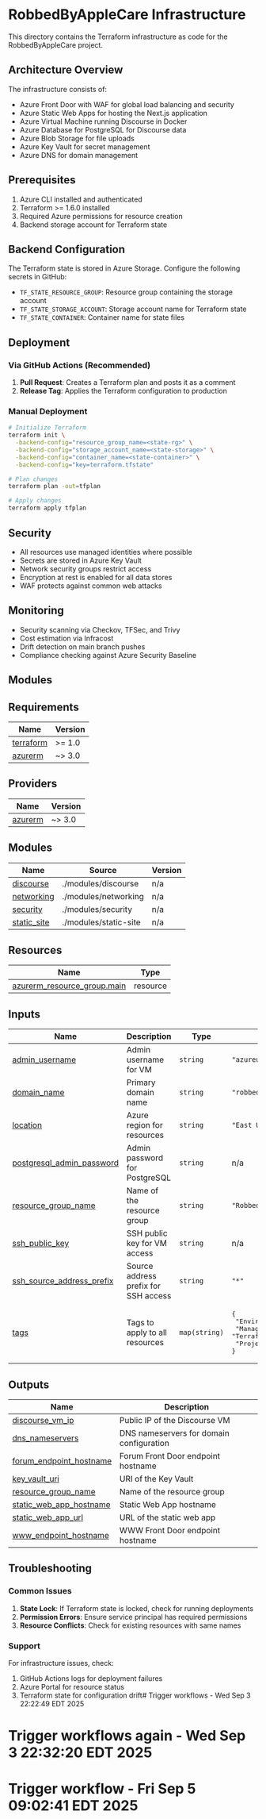 # RobbedByAppleCare Infrastructure

This directory contains the Terraform infrastructure as code for the RobbedByAppleCare project.

## Architecture Overview

The infrastructure consists of:
- Azure Front Door with WAF for global load balancing and security
- Azure Static Web Apps for hosting the Next.js application
- Azure Virtual Machine running Discourse in Docker
- Azure Database for PostgreSQL for Discourse data
- Azure Blob Storage for file uploads
- Azure Key Vault for secret management
- Azure DNS for domain management

## Prerequisites

1. Azure CLI installed and authenticated
2. Terraform >= 1.6.0 installed
3. Required Azure permissions for resource creation
4. Backend storage account for Terraform state

## Backend Configuration

The Terraform state is stored in Azure Storage. Configure the following secrets in GitHub:

- `TF_STATE_RESOURCE_GROUP`: Resource group containing the storage account
- `TF_STATE_STORAGE_ACCOUNT`: Storage account name for Terraform state
- `TF_STATE_CONTAINER`: Container name for state files

## Deployment

### Via GitHub Actions (Recommended)

1. **Pull Request**: Creates a Terraform plan and posts it as a comment
2. **Release Tag**: Applies the Terraform configuration to production

### Manual Deployment

```bash
# Initialize Terraform
terraform init \
  -backend-config="resource_group_name=<state-rg>" \
  -backend-config="storage_account_name=<state-storage>" \
  -backend-config="container_name=<state-container>" \
  -backend-config="key=terraform.tfstate"

# Plan changes
terraform plan -out=tfplan

# Apply changes
terraform apply tfplan
```

## Security

- All resources use managed identities where possible
- Secrets are stored in Azure Key Vault
- Network security groups restrict access
- Encryption at rest is enabled for all data stores
- WAF protects against common web attacks

## Monitoring

- Security scanning via Checkov, TFSec, and Trivy
- Cost estimation via Infracost
- Drift detection on main branch pushes
- Compliance checking against Azure Security Baseline

## Modules

<!-- BEGIN_TF_DOCS -->
## Requirements

| Name | Version |
|------|---------|
| <a name="requirement_terraform"></a> [terraform](#requirement\_terraform) | >= 1.0 |
| <a name="requirement_azurerm"></a> [azurerm](#requirement\_azurerm) | ~> 3.0 |

## Providers

| Name | Version |
|------|---------|
| <a name="provider_azurerm"></a> [azurerm](#provider\_azurerm) | ~> 3.0 |

## Modules

| Name | Source | Version |
|------|--------|---------|
| <a name="module_discourse"></a> [discourse](#module\_discourse) | ./modules/discourse | n/a |
| <a name="module_networking"></a> [networking](#module\_networking) | ./modules/networking | n/a |
| <a name="module_security"></a> [security](#module\_security) | ./modules/security | n/a |
| <a name="module_static_site"></a> [static\_site](#module\_static\_site) | ./modules/static-site | n/a |

## Resources

| Name | Type |
|------|------|
| [azurerm_resource_group.main](https://registry.terraform.io/providers/hashicorp/azurerm/latest/docs/resources/resource_group) | resource |

## Inputs

| Name | Description | Type | Default | Required |
|------|-------------|------|---------|:--------:|
| <a name="input_admin_username"></a> [admin\_username](#input\_admin\_username) | Admin username for VM | `string` | `"azureuser"` | no |
| <a name="input_domain_name"></a> [domain\_name](#input\_domain\_name) | Primary domain name | `string` | `"robbedbyapplecare.com"` | no |
| <a name="input_location"></a> [location](#input\_location) | Azure region for resources | `string` | `"East US"` | no |
| <a name="input_postgresql_admin_password"></a> [postgresql\_admin\_password](#input\_postgresql\_admin\_password) | Admin password for PostgreSQL | `string` | n/a | yes |
| <a name="input_resource_group_name"></a> [resource\_group\_name](#input\_resource\_group\_name) | Name of the resource group | `string` | `"RobbedByAppleCare"` | no |
| <a name="input_ssh_public_key"></a> [ssh\_public\_key](#input\_ssh\_public\_key) | SSH public key for VM access | `string` | n/a | yes |
| <a name="input_ssh_source_address_prefix"></a> [ssh\_source\_address\_prefix](#input\_ssh\_source\_address\_prefix) | Source address prefix for SSH access | `string` | `"*"` | no |
| <a name="input_tags"></a> [tags](#input\_tags) | Tags to apply to all resources | `map(string)` | <pre>{<br/>  "Environment": "prod",<br/>  "ManagedBy": "Terraform",<br/>  "Project": "RobbedByAppleCare"<br/>}</pre> | no |

## Outputs

| Name | Description |
|------|-------------|
| <a name="output_discourse_vm_ip"></a> [discourse\_vm\_ip](#output\_discourse\_vm\_ip) | Public IP of the Discourse VM |
| <a name="output_dns_nameservers"></a> [dns\_nameservers](#output\_dns\_nameservers) | DNS nameservers for domain configuration |
| <a name="output_forum_endpoint_hostname"></a> [forum\_endpoint\_hostname](#output\_forum\_endpoint\_hostname) | Forum Front Door endpoint hostname |
| <a name="output_key_vault_uri"></a> [key\_vault\_uri](#output\_key\_vault\_uri) | URI of the Key Vault |
| <a name="output_resource_group_name"></a> [resource\_group\_name](#output\_resource\_group\_name) | Name of the resource group |
| <a name="output_static_web_app_hostname"></a> [static\_web\_app\_hostname](#output\_static\_web\_app\_hostname) | Static Web App hostname |
| <a name="output_static_web_app_url"></a> [static\_web\_app\_url](#output\_static\_web\_app\_url) | URL of the static web app |
| <a name="output_www_endpoint_hostname"></a> [www\_endpoint\_hostname](#output\_www\_endpoint\_hostname) | WWW Front Door endpoint hostname |
<!-- END_TF_DOCS -->

## Troubleshooting

### Common Issues

1. **State Lock**: If Terraform state is locked, check for running deployments
2. **Permission Errors**: Ensure service principal has required permissions
3. **Resource Conflicts**: Check for existing resources with same names

### Support

For infrastructure issues, check:
1. GitHub Actions logs for deployment failures
2. Azure Portal for resource status
3. Terraform state for configuration drift# Trigger workflows - Wed Sep  3 22:22:49 EDT 2025
# Trigger workflows again - Wed Sep  3 22:32:20 EDT 2025
# Trigger workflow - Fri Sep  5 09:02:41 EDT 2025
